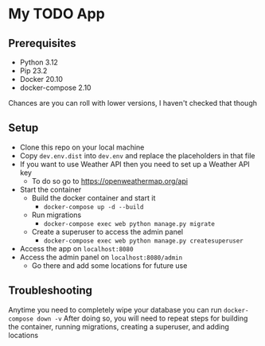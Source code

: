 # My TODO App

## Prerequisites

- Python 3.12
- Pip 23.2
- Docker 20.10
- docker-compose 2.10

Chances are you can roll with lower versions, I haven't checked that though

## Setup

- Clone this repo on your local machine
- Copy `dev.env.dist` into `dev.env` and replace the placeholders in that file
- If you want to use Weather API then you need to set up a Weather API key
  - To do so go to https://openweathermap.org/api
- Start the container
  - Build the docker container and start it 
    - `docker-compose up -d --build`
  - Run migrations 
    - `docker-compose exec web python manage.py migrate`
  - Create a superuser to access the admin panel 
    - `docker-compose exec web python manage.py createsuperuser`
- Access the app on `localhost:8080`
- Access the admin panel on `localhost:8080/admin`
  - Go there and add some locations for future use

## Troubleshooting

Anytime you need to completely wipe your database you can run `docker-compose down -v`
After doing so, you will need to repeat steps for building the container, running migrations, creating a superuser, and adding locations
